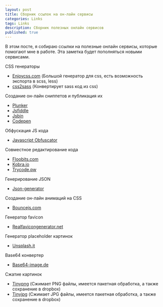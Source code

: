 ```yaml
---
layout: post
title: Сборник ссылок на он-лайн сервисы
categories: Links
tags: Links
description: Сборник полезных онлайн сервисов
published: true
---
```


В этом посте, я собираю ссылки на полезные онлайн сервисы, которые помогают мне
в работе. Эта заметка будет пополняться новыми сервисами.

CSS генераторы
- [Enjoycss.com](http://enjoycss.com/) (Большой генератор для css, есть возможность экспорта в scss, less)
- [css2sass](http://css2sass.herokuapp.com/) (Конвертирует sass код из css)

Создание он-лайн сниппетов и публикация их
- [Plunker](http://plnkr.co/)
- [Jsfiddle](http://jsfiddle.net/)
- [Jsbin](https://jsbin.com)
- [Codepen](http://codepen.io)

Обфускация JS кода
- [Javascript Obfuscator](https://www.javascriptobfuscator.com/Javascript-Obfuscator.aspx)

Совместное редактирование кода
- [Floobits.com](https://floobits.com/)
- [Kobra.io](https://kobra.io/)
- [Trycode.pw](https://trycode.pw/)

Генерирование JSON
- [Json-generator](http://www.json-generator.com/)

Создание он-лайн анимаций на CSS
- [Bouncejs.com](http://bouncejs.com/)

Генератор favicon
- [Realfavicongenerator.net](http://realfavicongenerator.net/)

Генератор placeholder картинок
- [Unsplash.it](https://unsplash.it/)

Base64 конвертер
- [Base64-image.de](https://www.base64-image.de/)

Сжатие картинок
- [Tinypng](https://tinypng.com/) (Сжимает PNG файлы, имеется пакетная обработка, а также сохранение в dropbox)
- [Tinyjpg](https://tinyjpg.com/) (Сжимает JPG файлы, имеется пакетная обработка, а также сохранение в dropbox)
